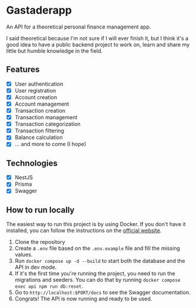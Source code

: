 # Gastaderapp

An API for a theoretical personal finance management app.

I said theoretical because I'm not sure if I will ever finish it, but I think
it's a good idea to have a public backend project to work on, learn and share
my little but humble knowledge in the field.

## Features

- [x] User authentication
- [x] User registration
- [x] Account creation
- [x] Account management
- [x] Transaction creation
- [x] Transaction management
- [x] Transaction categorization
- [x] Transaction filtering
- [x] Balance calculation
- [x] ... and more to come (I hope)

## Technologies

- [x] NestJS
- [x] Prisma
- [x] Swagger

## How to run locally

The easiest way to run this project is by using Docker. If you don't have it
installed, you can follow the instructions on the [official website](https://www.docker.com/get-started).

1. Clone the repository
2. Create a `.env` file based on the `.env.example` file and fill the missing
   values.
3. Run `docker compose up -d --build` to start both the database and the API in dev
   mode.
4. If it's the first time you're running the project, you need to run the
   migrations and seeders. You can do that by running
   `docker compose exec api npm run db:reset`.
5. Go to `http://localhost:$PORT/docs` to see the Swagger documentation.
6. Congrats! The API is now running and ready to be used.
